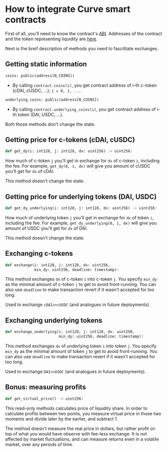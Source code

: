 # How to integrate Curve smart contracts

First of all, you'll need to know the contract's
[ABI](https://github.com/curvefi/curve-contract/blob/compounded/deployed/2020-01-03_mainnet/swap.abi).
Addresses of the contract and the token representing liquidity are
[here](https://github.com/curvefi/curve-contract/blob/compounded/deployed/2020-01-03_mainnet/mainnet.log).

Next is the breif description of methods you need to fascilitate exchanges.

## Getting static information

```python
coins: public(address[N_COINS])
```
- By calling `contract.coins(i)`, you get contract address of i-th c-token
  (cDAI, cUSDC, ...); `i = 0, 1, ...`.

```python
underlying_coins: public(address[N_COINS])
```
- By calling `contract.underlying_coins(i)`, you get contract address of i-th token
  (DAI, USDC, ...).

Both those methods don't change the state.

## Getting price for c-tokens (cDAI, cUSDC)

```python
def get_dy(i: int128, j: int128, dx: uint256) -> uint256:
```

How much of c-token `j` you'll get in exchange for `dx` of c-token `i`,
including the fee. For example, `get_dy(0, 1, dx)` will give you amount of cUSDC
you'll get for `dx` of cDAI.

This method doesn't change the state.

## Getting price for underlying tokens (DAI, USDC)

```python
def get_dy_underlying(i: int128, j: int128, dx: uint256) -> uint256:
```

How much of underlying token `j` you'll get in exchange for `dx` of token `i`,
including the fee. For example, `get_dy_underlying(0, 1, dx)` will give you amount of USDC
you'll get for `dx` of DAI.

This method doesn't change the state.

## Exchanging c-tokens

```python
def exchange(i: int128, j: int128, dx: uint256,
             min_dy: uint256, deadline: timestamp):
```

This method exchanges `dx` of c-token `i` into c-token `j`.
You specify `min_dy` as the minimal amount of c-token `j` to get to avoid
front-running. You can also use `deadline` to make transaction revert if it
wasn't accepted for too long.

Used to exchange `cDAI<>cUSDC` (and analogues in future deployments).

## Exchanging underlying tokens

```python
def exchange_underlying(i: int128, j: int128, dx: uint256,
                        min_dy: uint256, deadline: timestamp):
```

This method exchanges `dx` of underlying token `i` into token `j`.
You specify `min_dy` as the minimal amount of token `j` to get to avoid
front-running. You can also use `deadline` to make transaction revert if it
wasn't accepted for too long.

Used to exchange `DAI<>USDC` (and analogues in future deployments).

## Bonus: measuring profits

```python
def get_virtual_price() -> uint256:
```

This read-only methods calculates price of liquidity share. In order to
calculate profits between two points, you measure virtual price in those two
moments and divide later by the earlier, and subtract 1.

The method doesn't measure the real price in dollars, but rather profit on top
of what you would have observe with fee-less exchange. It is not affected by
market fluctuations, and can measure returns even in a volatile market, over any
periods of time.
